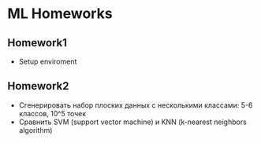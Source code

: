 # ML Homeworks

## Homework1
* Setup enviroment
## Homework2
* Сгенерировать набор плоских данных с несколькими классами: 5-6 классов, 10^5 точек
* Сравнить SVM (support vector machine) и KNN (k-nearest neighbors algorithm)